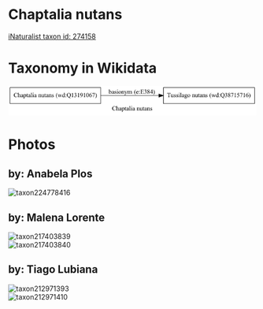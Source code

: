 
Chaptalia nutans
================
  
[iNaturalist taxon id: 274158](https://www.inaturalist.org/taxa/274158)
# Taxonomy in Wikidata
  
![Chaptalia nutans](../wikidata_schemas/Chaptalia_nutans.gv.png)
# Photos

## by: Anabela Plos
  
![taxon224778416](https://inaturalist-open-data.s3.amazonaws.com/photos/240885479/medium.jpeg)
## by: Malena Lorente
  
![taxon217403839](https://inaturalist-open-data.s3.amazonaws.com/photos/232950655/medium.jpg)  
![taxon217403840](https://inaturalist-open-data.s3.amazonaws.com/photos/232950692/medium.jpg)
## by: Tiago Lubiana
  
![taxon212971393](https://inaturalist-open-data.s3.amazonaws.com/photos/228183351/medium.jpeg)  
![taxon212971410](https://inaturalist-open-data.s3.amazonaws.com/photos/228183371/medium.jpeg)